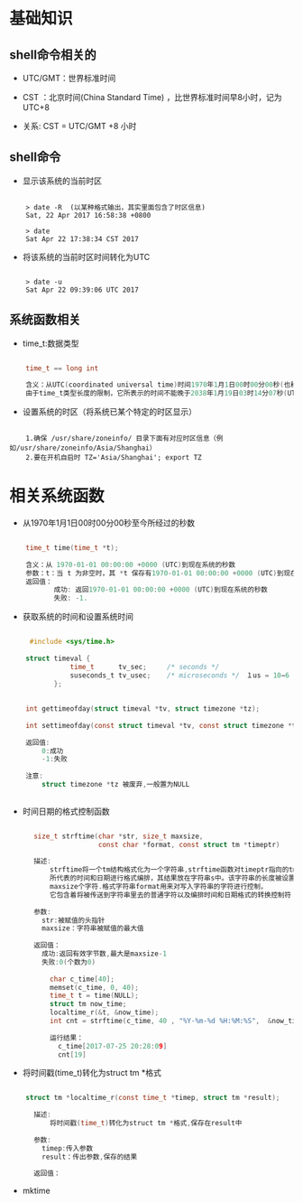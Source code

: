 # 基础知识

## shell命令相关的

- UTC/GMT：世界标准时间

- CST ：北京时间(China Standard Time) ，比世界标准时间早8小时，记为UTC+8

- 关系: CST = UTC/GMT +8 小时

## shell命令

- 显示该系统的当前时区

```shell

	> date -R  (以某种格式输出，其实里面包含了时区信息)
	Sat, 22 Apr 2017 16:58:38 +0800
	
	> date
	Sat Apr 22 17:38:34 CST 2017

```

- 将该系统的当前时区时间转化为UTC

```shell

	> date -u
	Sat Apr 22 09:39:06 UTC 2017

```

## 系统函数相关

- time_t:数据类型

```c

	time_t == long int
	
	含义：从UTC(coordinated universal time)时间1970年1月1日00时00分00秒(也称为Linux系统的Epoch时间)到当前时刻的秒数。  
	由于time_t类型长度的限制，它所表示的时间不能晚于2038年1月19日03时14分07秒(UTC)

```


- 设置系统的时区（将系统已某个特定的时区显示）

```shell

	1.确保 /usr/share/zoneinfo/ 目录下面有对应时区信息（例如/usr/share/zoneinfo/Asia/Shanghai）
	2.要在开机自启时 TZ='Asia/Shanghai'; export TZ

```

# 相关系统函数

- 从1970年1月1日00时00分00秒至今所经过的秒数

```c

	time_t time(time_t *t);
	
	含义：从 1970-01-01 00:00:00 +0000 (UTC)到现在系统的秒数
	参数：t：当 t 为非空时，其 *t 保存有1970-01-01 00:00:00 +0000 (UTC)到现在系统的秒数。
	返回值：
	       成功: 返回1970-01-01 00:00:00 +0000 (UTC)到现在系统的秒数
	       失败: -1.

```

- 获取系统的时间和设置系统时间

```c

	 #include <sys/time.h>
	
    struct timeval {
               time_t      tv_sec;     /* seconds */
               suseconds_t tv_usec;    /* microseconds */　１us = 10−6 s
           };
           
           
    int gettimeofday(struct timeval *tv, struct timezone *tz);
           
    int settimeofday(const struct timeval *tv, const struct timezone *tz);
    
    返回值:
        0:成功
        -1:失败 
    
    注意:
        struct timezone *tz 被废弃,一般置为NULL
        
```

- 时间日期的格式控制函数

```c

      size_t strftime(char *str, size_t maxsize, 
                      const char *format, const struct tm *timeptr)
                
      描述:
          strftime将一个tm结构格式化为一个字符串,strftime函数对timeptr指向的tm结构
          所代表的时间和日期进行格式编排，其结果放在字符串s中。该字符串的长度被设置为
          maxsize个字符.格式字符串format用来对写入字符串的字符进行控制，
          它包含着将被传送到字符串里去的普通字符以及编排时间和日期格式的转换控制符
          
      参数:
        str:被赋值的头指针
        maxsize：字符串被赋值的最大值
        
      返回值：
        成功:返回有效字节数,最大是maxsize-1
        失败:0(个数为0)
        
          char c_time[40];
          memset(c_time, 0, 40);
          time_t t = time(NULL);
          struct tm now_time;
          localtime_r(&t, &now_time);
          int cnt = strftime(c_time, 40 , "%Y-%m-%d %H:%M:%S",  &now_time);
          
          运行结果：
            c_time[2017-07-25 20:28:09]
            cnt[19]

```
- 将时间戳(time_t)转化为struct tm *格式
```c

    struct tm *localtime_r(const time_t *timep, struct tm *result);
                
      描述:
          将时间戳(time_t)转化为struct tm *格式,保存在result中
          
      参数:
        timep:传入参数
        result：传出参数,保存的结果
        
      返回值：


```

- mktime
